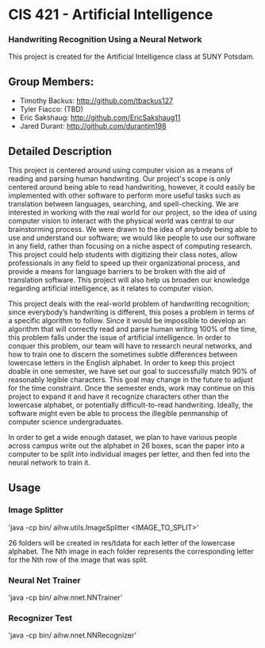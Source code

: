 # CIS 421 - Artificial Intelligence
### Handwriting Recognition Using a Neural Network

This project is created for the Artificial Intelligence class at SUNY Potsdam.

## Group Members:
* Timothy Backus: http://github.com/tbackus127
* Tyler Fiacco: (TBD)
* Eric Sakshaug: http://github.com/EricSakshaug11
* Jared Durant: http://github.com/durantjm198

## Detailed Description

This project is centered around using computer vision as a means of reading and parsing human handwriting. Our project's scope is only centered around being able to read handwriting, however, it could easily be implemented with other software to perform more useful tasks such as translation between languages, searching, and spell-checking. We are interested in working with the real world for our project, so the idea of using computer vision to interact with the physical world was central to our brainstorming process. We were drawn to the idea of anybody being able to use and understand our software; we would like people to use our software in any field, rather than focusing on a niche aspect of computing research. This project could help students with digitizing their class notes, allow professionals in any field to speed up their organizational process, and provide a means for language barriers to be broken with the aid of translation software. This project will also help us broaden our knowledge regarding artificial intelligence, as it relates to computer vision.

This project deals with the real-world problem of handwriting recognition; since everybody’s handwriting is different, this poses a problem in terms of a specific algorithm to follow. Since it would be impossible to develop an algorithm that will correctly read and parse human writing 100% of the time, this problem falls under the issue of artificial intelligence. In order to conquer this problem, our team will have to research neural networks, and how to train one to discern the sometimes subtle differences between lowercase letters in the English alphabet. In order to keep this project doable in one semester, we have set our goal to successfully match 90% of reasonably legible characters. This goal may change in the future to adjust for the time constraint. Once the semester ends, work may continue on this project to expand it and have it recognize characters other than the lowercase alphabet, or potentially difficult-to-read handwriting. Ideally, the software might even be able to process the illegible penmanship of computer science undergraduates.

In order to get a wide enough dataset, we plan to have various people across campus write out the alphabet in 26 boxes, scan the paper into a computer to be split into individual images per letter, and then fed into the neural network to train it.

## Usage

### Image Splitter

'java -cp bin/ aihw.utils.ImageSplitter <IMAGE_TO_SPLIT>'

26 folders will be created in res/tdata for each letter of the lowercase alphabet. The Nth image in each folder represents the corresponding letter for the Nth row of the image that was split.

### Neural Net Trainer

'java -cp bin/ aihw.nnet.NNTrainer'

### Recognizer Test

'java -cp bin/ aihw.nnet.NNRecognizer'
